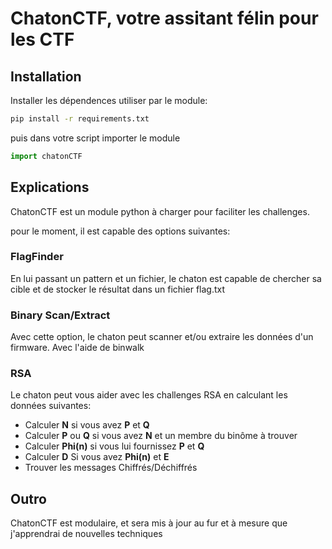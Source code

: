 # ChatonCTF, votre assitant félin pour les CTF

## Installation

Installer les dépendences utiliser par le module:

```bash
pip install -r requirements.txt
```

puis dans votre script importer le module

```python
import chatonCTF
```

## Explications

ChatonCTF est un module python à charger pour faciliter les challenges.

pour le moment, il est capable des options suivantes:

### FlagFinder

En lui passant un pattern et un fichier, le chaton est capable de chercher sa cible et de stocker le résultat dans un fichier flag.txt

### Binary Scan/Extract

Avec cette option, le chaton peut scanner et/ou extraire les données d'un firmware.
Avec l'aide de binwalk

### RSA

Le chaton peut vous aider avec les challenges RSA en calculant les données suivantes:

- Calculer **N** si vous avez **P** et **Q**
- Calculer **P** ou **Q** si vous avez **N** et un membre du binôme à trouver
- Calculer **Phi(n)** si vous lui fournissez **P** et **Q**
- Calculer **D** Si vous avez **Phi(n)** et **E**
- Trouver les messages Chiffrés/Déchiffrés

## Outro

ChatonCTF est modulaire, et sera mis à jour au fur et à mesure que j'apprendrai de nouvelles techniques
